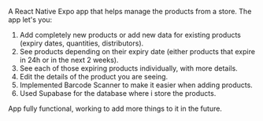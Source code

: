 A React Native Expo app that helps manage the products from a store.
The app let's you: 
1. Add completely new products or add new data for existing products (expiry dates, quantities, distributors).
2. See products depending on their expiry date (either products that expire in 24h or in the next 2 weeks).
3. See each of those expiring products individually, with more details.
4. Edit the details of the product you are seeing.
5. Implemented Barcode Scanner to make it easier when adding products.
6. Used Supabase for the database where i store the products.

App fully functional, working to add more things to it in the future.
